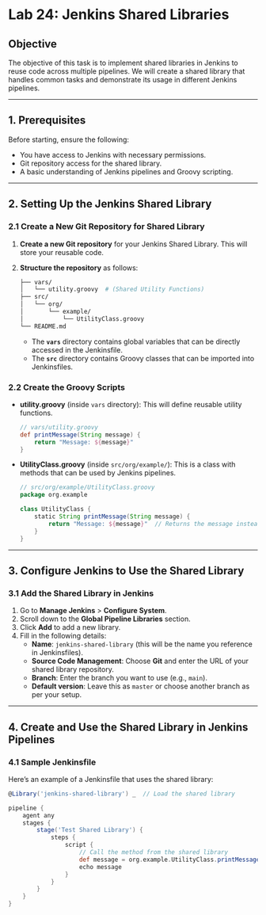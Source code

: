 # **Lab 24: Jenkins Shared Libraries**

## **Objective**

The objective of this task is to implement shared libraries in Jenkins to reuse code across multiple pipelines. We will create a shared library that handles common tasks and demonstrate its usage in different Jenkins pipelines.

---

## **1. Prerequisites**

Before starting, ensure the following:
- You have access to Jenkins with necessary permissions.
- Git repository access for the shared library.
- A basic understanding of Jenkins pipelines and Groovy scripting.

---

## **2. Setting Up the Jenkins Shared Library**

### **2.1 Create a New Git Repository for Shared Library**

1. **Create a new Git repository** for your Jenkins Shared Library. This will store your reusable code.

2. **Structure the repository** as follows:

    ```bash
    ├── vars/
    │   └── utility.groovy  # (Shared Utility Functions)
    ├── src/
    │   └── org/
    │       └── example/
    │           └── UtilityClass.groovy
    └── README.md
    ```

    - The **`vars`** directory contains global variables that can be directly accessed in the Jenkinsfile.
    - The **`src`** directory contains Groovy classes that can be imported into Jenkinsfiles.

### **2.2 Create the Groovy Scripts**

- **utility.groovy** (inside `vars` directory): This will define reusable utility functions.

    ```groovy
    // vars/utility.groovy
    def printMessage(String message) {
        return "Message: ${message}"
    }
    ```

- **UtilityClass.groovy** (inside `src/org/example/`): This is a class with methods that can be used by Jenkins pipelines.

    ```groovy
    // src/org/example/UtilityClass.groovy
    package org.example

    class UtilityClass {
        static String printMessage(String message) {
            return "Message: ${message}"  // Returns the message instead of echoing
        }
    }
    ```

---

## **3. Configure Jenkins to Use the Shared Library**

### **3.1 Add the Shared Library in Jenkins**

1. Go to **Manage Jenkins** > **Configure System**.
2. Scroll down to the **Global Pipeline Libraries** section.
3. Click **Add** to add a new library.
4. Fill in the following details:
   - **Name**: `jenkins-shared-library` (this will be the name you reference in Jenkinsfiles).
   - **Source Code Management**: Choose **Git** and enter the URL of your shared library repository.
   - **Branch**: Enter the branch you want to use (e.g., `main`).
   - **Default version**: Leave this as `master` or choose another branch as per your setup.

---

## **4. Create and Use the Shared Library in Jenkins Pipelines**

### **4.1 Sample Jenkinsfile**

Here’s an example of a Jenkinsfile that uses the shared library:

```groovy
@Library('jenkins-shared-library') _  // Load the shared library

pipeline {
    agent any
    stages {
        stage('Test Shared Library') {
            steps {
                script {
                    // Call the method from the shared library
                    def message = org.example.UtilityClass.printMessage('Shared Library Working!')
                    echo message
                }
            }
        }
    }
}
